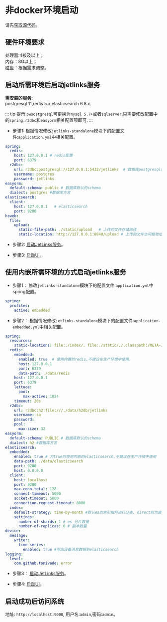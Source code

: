 # 非docker环境启动
请先[获取源代码](docker-start.md#获取源代码)。

## 硬件环境要求

处理器:4核及以上；  
内存：8G以上；  
磁盘：根据需求调整。 

## 启动所需环境后启动jetlinks服务

**需安装的服务:**  
postgresql 11,redis 5.x,elasticsearch 6.8.x.  

::: tip 提示
 `pwsostgresql`可更换为`mysql 5.7+`或者`sqlserver`,只需要修改配置中的`spring.r2dbc`和`easyorm`相关配置项即可.
:::

- 步骤1: 根据情况修改`jetlinks-standalone`模块下的配置文件:`application.yml`中相关配置。

```yaml
spring:
  redis:
    host: 127.0.0.1 # redis配置
    port: 6379
  r2dbc:
    url: r2dbc:postgresql://127.0.0.1:5432/jetlinks  # 数据库postgresql数据库配置
    username: postgres
    password: jetlinks
easyorm:
  default-schema: public # 数据库默认的schema
  dialect: postgres #数据库方言
elasticsearch:
  client:
    host: 127.0.0.1   # elasticsearch
    port: 9200
hsweb:
  file:
    upload:
      static-file-path: ./static/upload   # 上传的文件存储路径
      static-location: http://127.0.0.1:8848/upload # 上传的文件访问根地址
```

- 步骤2: [启动JetLinks服务](ide-docker-start.md#启动JetLinks服务)。  

- 步骤3: [启动UI](ui-start.md)。  

## 使用内嵌所需环境的方式启动jetlinks服务

- 步骤1： 修改`jetlinks-standalone`模块下的配置文件:`application.yml`中spring配置。  
```yaml
spring:
  profiles:
    active: embedded
```

- 步骤2： 根据情况修改`jetlinks-standalone`模块下的配置文件:`application-embedded.yml`中相关配置。
```yaml
spring:
  resources:
    static-locations: file:./index/, file:./static/,/,classpath:/META-INF/resources/,classpath:/resources/,classpath:/static/, classpath:/public/
  redis:
    embedded:
      enabled: true  # 使用内置的redis,不建议在生产环境中使用.
      host: 127.0.0.1
      port: 6379
      data-path: ./data/redis
    host: 127.0.0.1
    port: 6379
    lettuce:
      pool:
        max-active: 1024
    timeout: 20s
  r2dbc:
    url: r2dbc:h2:file:///./data/h2db/jetlinks
    username: sa
    password:
    pool:
      max-size: 32
easyorm:
  default-schema: PUBLIC # 数据库默认的schema
  dialect: h2 #数据库方言
elasticsearch:
  embedded:
    enabled: true # 为true时使用内嵌的elasticsearch,不建议在生产环境中使用
    data-path: ./data/elasticsearch
    port: 9200
    host: 0.0.0.0
  client:
    host: localhost
    port: 9200
    max-conn-total: 128
    connect-timeout: 5000
    socket-timeout: 5000
    connection-request-timeout: 8000
  index:
    default-strategy: time-by-month #默认es的索引按月进行分表, direct则为直接操作索引.
    settings:
      number-of-shards: 1 # es 分片数量
      number-of-replicas: 0 # 副本数量
device:
  message:
    writer:
      time-series:
        enabled: true #写出设备消息数据到elasticsearch
logging:
  level:
    com.github.tonivade: error
```

- 步骤3： [启动JetLinks服务](ide-docker-start.md#启动JetLinks服务)。  
       
- 步骤4: [启动UI](ui-start.md)。  

## 启动成功后访问系统  

地址: `http://localhost:9000`, 用户名:`admin`,密码:`admin`。